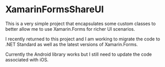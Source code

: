 # XamarinFormsShareUI

This is a very simple project that encapsulates some custom classes to better allow me to use Xamarin.Forms for richer UI scenarios.

I recently returned to this project and I am working to migrate the code to .NET Standard as well as the latest versions of Xamarin.Forms. 

Currently the Android library works but I still need to update the code associated with iOS.  
